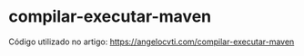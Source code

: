 # compilar-executar-maven

Código utilizado no artigo: https://angelocvti.com/compilar-executar-maven
